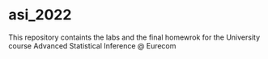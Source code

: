 # asi_2022
This repository containts the labs and the final homewrok for the University course Advanced Statistical Inference @ Eurecom
